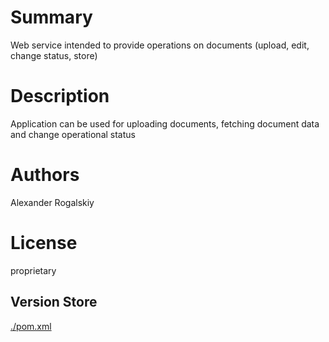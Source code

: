 # Summary

Web service intended to provide operations on documents (upload, edit, change status, store)

# Description

Application can be used for uploading documents, fetching document data and change operational status

# Authors

Alexander Rogalskiy

# License

proprietary

## Version Store

[./pom.xml](./pom.xml)
